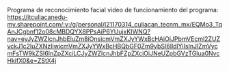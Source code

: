 Programa de reconocimiento facial
video de funcionamiento del programa: https://itculiacanedu-my.sharepoint.com/:v:/g/personal/l21170314_culiacan_tecnm_mx/EQMo3_TqAnJCgbnf12o08cMBDQYX8PPsAiP6YUujxKIWNQ?nav=eyJyZWZlcnJhbEluZm8iOnsicmVmZXJyYWxBcHAiOiJPbmVEcml2ZUZvckJ1c2luZXNzIiwicmVmZXJyYWxBcHBQbGF0Zm9ybSI6IldlYiIsInJlZmVycmFsTW9kZSI6InZpZXciLCJyZWZlcnJhbFZpZXciOiJNeUZpbGVzTGlua0NvcHkifX0&e=ZStX4j
